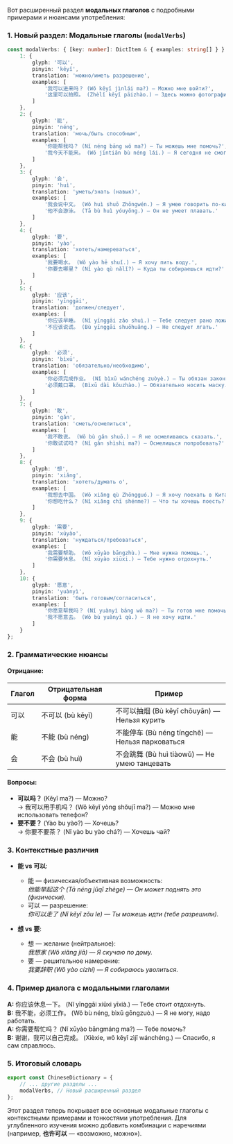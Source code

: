 Вот расширенный раздел **модальных глаголов** с подробными примерами и нюансами употребления:

### **1. Новый раздел: Модальные глаголы (`modalVerbs`)**
```typescript
const modalVerbs: { [key: number]: DictItem & { examples: string[] } } = {
    1: { 
        glyph: '可以', 
        pinyin: 'kěyǐ', 
        translation: 'можно/иметь разрешение', 
        examples: [
            '我可以进来吗？ (Wǒ kěyǐ jìnlái ma?) — Можно мне войти?',
            '这里可以拍照。 (Zhèlǐ kěyǐ pāizhào.) — Здесь можно фотографировать.'
        ]
    },
    2: { 
        glyph: '能', 
        pinyin: 'néng', 
        translation: 'мочь/быть способным', 
        examples: [
            '你能帮我吗？ (Nǐ néng bāng wǒ ma?) — Ты можешь мне помочь?',
            '我今天不能来。 (Wǒ jīntiān bù néng lái.) — Я сегодня не смогу прийти.'
        ]
    },
    3: { 
        glyph: '会', 
        pinyin: 'huì', 
        translation: 'уметь/знать (навык)', 
        examples: [
            '我会说中文。 (Wǒ huì shuō Zhōngwén.) — Я умею говорить по-китайски.',
            '他不会游泳。 (Tā bù huì yóuyǒng.) — Он не умеет плавать.'
        ]
    },
    4: { 
        glyph: '要', 
        pinyin: 'yào', 
        translation: 'хотеть/намереваться', 
        examples: [
            '我要喝水。 (Wǒ yào hē shuǐ.) — Я хочу пить воду.',
            '你要去哪里？ (Nǐ yào qù nǎlǐ?) — Куда ты собираешься идти?'
        ]
    },
    5: { 
        glyph: '应该', 
        pinyin: 'yīnggāi', 
        translation: 'должен/следует', 
        examples: [
            '你应该早睡。 (Nǐ yīnggāi zǎo shuì.) — Тебе следует рано ложиться.',
            '不应该说谎。 (Bù yīnggāi shuōhuǎng.) — Не следует лгать.'
        ]
    },
    6: { 
        glyph: '必须', 
        pinyin: 'bìxū', 
        translation: 'обязательно/необходимо', 
        examples: [
            '你必须完成作业。 (Nǐ bìxū wánchéng zuòyè.) — Ты обязан закончить домашку.',
            '必须戴口罩。 (Bìxū dài kǒuzhào.) — Обязательно носить маску.'
        ]
    },
    7: { 
        glyph: '敢', 
        pinyin: 'gǎn', 
        translation: 'сметь/осмелиться', 
        examples: [
            '我不敢说。 (Wǒ bù gǎn shuō.) — Я не осмеливаюсь сказать.',
            '你敢试试吗？ (Nǐ gǎn shìshi ma?) — Осмелишься попробовать?'
        ]
    },
    8: { 
        glyph: '想', 
        pinyin: 'xiǎng', 
        translation: 'хотеть/думать о', 
        examples: [
            '我想去中国。 (Wǒ xiǎng qù Zhōngguó.) — Я хочу поехать в Китай.',
            '你想吃什么？ (Nǐ xiǎng chī shénme?) — Что ты хочешь поесть?'
        ]
    },
    9: { 
        glyph: '需要', 
        pinyin: 'xūyào', 
        translation: 'нуждаться/требоваться', 
        examples: [
            '我需要帮助。 (Wǒ xūyào bāngzhù.) — Мне нужна помощь.',
            '你需要休息。 (Nǐ xūyào xiūxi.) — Тебе нужно отдохнуть.'
        ]
    },
    10: { 
        glyph: '愿意', 
        pinyin: 'yuànyì', 
        translation: 'быть готовым/согласиться', 
        examples: [
            '你愿意帮我吗？ (Nǐ yuànyì bāng wǒ ma?) — Ты готов мне помочь?',
            '我不愿意去。 (Wǒ bù yuànyì qù.) — Я не хочу идти.'
        ]
    }
};
```

### **2. Грамматические нюансы**
#### **Отрицание:**
| Глагол | Отрицательная форма | Пример |
|--------|---------------------|--------|
| 可以   | 不可以 (bù kěyǐ)    | 不可以抽烟 (Bù kěyǐ chōuyān) — Нельзя курить |
| 能     | 不能 (bù néng)      | 不能停车 (Bù néng tíngchē) — Нельзя парковаться |
| 会     | 不会 (bù huì)       | 不会跳舞 (Bù huì tiàowǔ) — Не умею танцевать |

#### **Вопросы:**
- **可以吗？** (Kěyǐ ma?) — Можно?  
  → 我可以用手机吗？ (Wǒ kěyǐ yòng shǒujī ma?) — Можно мне использовать телефон?  
- **要不要？** (Yào bu yào?) — Хочешь?  
  → 你要不要茶？ (Nǐ yào bu yào chá?) — Хочешь чай?  

### **3. Контекстные различия**
- **能 vs 可以**:  
  - 能 — физическая/объективная возможность:  
    *他能举起这个 (Tā néng jǔqǐ zhège) — Он может поднять это (физически).*  
  - 可以 — разрешение:  
    *你可以走了 (Nǐ kěyǐ zǒu le) — Ты можешь идти (тебе разрешили).*  

- **想 vs 要**:  
  - 想 — желание (нейтральное):  
    *我想家 (Wǒ xiǎng jiā) — Я скучаю по дому.*  
  - 要 — решительное намерение:  
    *我要辞职 (Wǒ yào cízhí) — Я собираюсь уволиться.*  

### **4. Пример диалога с модальными глаголами**
**A:** 你应该休息一下。 (Nǐ yīnggāi xiūxi yīxià.) — Тебе стоит отдохнуть.  
**B:** 我不能，必须工作。 (Wǒ bù néng, bìxū gōngzuò.) — Я не могу, надо работать.  
**A:** 你需要帮忙吗？ (Nǐ xūyào bāngmáng ma?) — Тебе помочь?  
**B:** 谢谢，我可以自己完成。 (Xièxie, wǒ kěyǐ zìjǐ wánchéng.) — Спасибо, я сам справлюсь.  

### **5. Итоговый словарь**
```typescript
export const ChineseDictionary = {
    // ... другие разделы ...
    modalVerbs, // Новый расширенный раздел
};
```

Этот раздел теперь покрывает все основные модальные глаголы с контекстными примерами и тонкостями употребления. Для углубленного изучения можно добавить комбинации с наречиями (например, **也许可以** — «возможно, можно»).